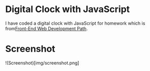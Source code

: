 # Digital Clock with JavaScript

I have coded a digital clock with JavaScript for homework which is from<a href="https://https://www.patika.dev/egitimler/frontend-web-development-patikasi">Front-End Web Development Path</a>.

# Screenshot

!(Screenshot)[img/screenshot.png]
